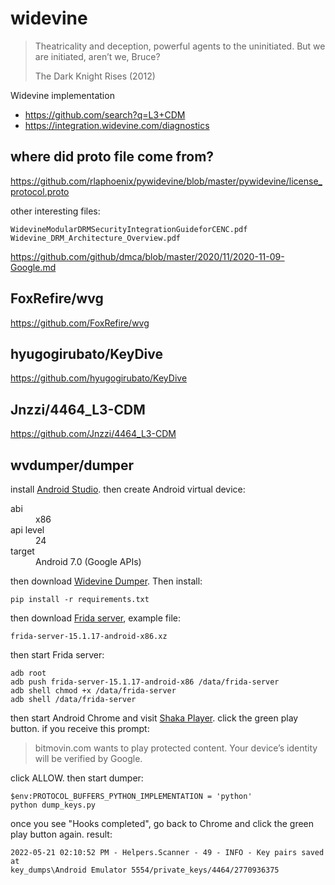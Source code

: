 # widevine

> Theatricality and deception, powerful agents to the uninitiated. But we are
> initiated, aren’t we, Bruce?
>
> The Dark Knight Rises (2012)

Widevine implementation

- https://github.com/search?q=L3+CDM
- https://integration.widevine.com/diagnostics

## where did proto file come from?

<https://github.com/rlaphoenix/pywidevine/blob/master/pywidevine/license_protocol.proto>

other interesting files:

~~~
WidevineModularDRMSecurityIntegrationGuideforCENC.pdf
Widevine_DRM_Architecture_Overview.pdf
~~~

https://github.com/github/dmca/blob/master/2020/11/2020-11-09-Google.md

## FoxRefire/wvg

https://github.com/FoxRefire/wvg

## hyugogirubato/KeyDive

https://github.com/hyugogirubato/KeyDive

## Jnzzi/4464\_L3-CDM

<https://github.com/Jnzzi/4464_L3-CDM>

## wvdumper/dumper

install [Android Studio][1]. then create Android virtual device:

<dl>
   <dt>abi</dt>
   <dd>x86</dd>
   <dt>api level</dt>
   <dd>24</dd>
   <dt>target</dt>
   <dd>Android 7.0 (Google APIs)</dd>
</dl>

then download [Widevine Dumper][2]. Then install:

~~~
pip install -r requirements.txt
~~~

then download [Frida server][3], example file:

~~~
frida-server-15.1.17-android-x86.xz
~~~

then start Frida server:

~~~
adb root
adb push frida-server-15.1.17-android-x86 /data/frida-server
adb shell chmod +x /data/frida-server
adb shell /data/frida-server
~~~

then start Android Chrome and visit [Shaka Player][4]. click the green play
button. if you receive this prompt:

> bitmovin.com wants to play protected content. Your device’s identity will be
> verified by Google.

click ALLOW. then start dumper:

~~~
$env:PROTOCOL_BUFFERS_PYTHON_IMPLEMENTATION = 'python'
python dump_keys.py
~~~

once you see "Hooks completed", go back to Chrome and click the green play
button again. result:

~~~
2022-05-21 02:10:52 PM - Helpers.Scanner - 49 - INFO - Key pairs saved at
key_dumps\Android Emulator 5554/private_keys/4464/2770936375
~~~

[1]://developer.android.com/studio
[2]://github.com/wvdumper/dumper
[3]://github.com/frida/frida/releases
[4]://integration.widevine.com/player
